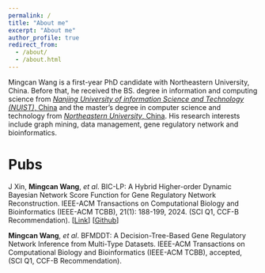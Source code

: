 ```yaml
---
permalink: /
title: "About me"
excerpt: "About me"
author_profile: true
redirect_from: 
  - /about/
  - /about.html
---
```

Mingcan Wang is a first-year PhD candidate with Northeastern University, China. Before that, he received the BS. degree in information and computing science from [*Nanjing University of information Science and Technology (NUIST)*, China](https://en.nuist.edu.cn/main.htm) and the master’s degree in computer science and technology from [*Northeastern University*, China](https://english.neu.edu.cn/). His research interests include graph mining, data management, gene regulatory network and bioinformatics. 

Pubs
======
J Xin, **Mingcan Wang**, *et al*. BIC-LP: A Hybrid Higher-order Dynamic Bayesian Network Score Function for Gene Regulatory Network Reconstruction. IEEE-ACM Transactions on Computational Biology and Bioinformatics (IEEE-ACM TCBB), 21(1): 188-199, 2024. (SCI Q1, CCF-B Recommendation). [[Link](https://ieeexplore.ieee.org/document/10368359)] [[Github](https://github.com/mcwang-neu/BIC-LP#:~:text=BIC-LP%20is%20a%20hybrid%20dynamic%20Bayesian%20network%20score,challenges%20for%20the%20reverse%20engineering%20of%20GRN%20reconstruction.)]

**Mingcan Wang**, *et al*. BFMDDT: A Decision-Tree-Based Gene Regulatory Network Inference from Multi-Type Datasets. IEEE-ACM Transactions on Computational Biology and Bioinformatics (IEEE-ACM TCBB), accepted,   (SCI Q1, CCF-B Recommendation). 



